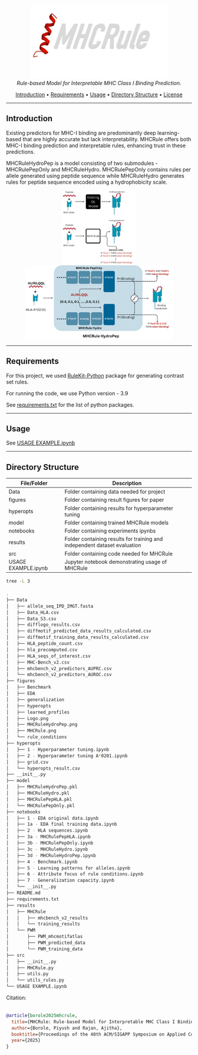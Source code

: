 <div align="center">
  <img height="200" alt="MHCRule" src="./figures/Logo.png/">
</div>

<div align="center">
  <em>Rule-based Model for Interpretable MHC Class I Binding Prediction.</em>
</div>

 <p align="center">
  <a href="#Introduction">Introduction</a> •
  <a href="#Requirements">Requirements</a> •
  <a href="#Usage">Usage</a> •
  <a href="#Directory-Structure">Directory Structure</a> •
  <a href="#license">License</a> 
</p>

---
## Introduction

Existing predictors for MHC-I binding are predominantly deep learning-based  that are highly accurate but lack interpretability. MHCRule offers both MHC-I binding prediction and interpretable rules, enhancing trust in these predictions.

MHCRuleHydroPep is a model consisting of two submodules - MHCRulePepOnly and MHCRuleHydro. MHCRulePepOnly contains rules per allele generated using peptide sequence while MHCRuleHydro generates rules for peptide sequence encoded using a hydrophobicity scale.

<div align="center">
  <img src="./figures/MHCRule.png" alt="Project Intro" height="200" width="200"/>
  <img src="./figures/MHCRuleHydroPep.png" alt="MHCRuleHydroPep.png" height="200"/>
</div>

---
## Requirements

For this project, we used <a href="https://github.com/adaa-polsl/RuleKit-python">  RuleKit-Python</a> package for generating contrast set rules. 

For running the code, we use Python version - 3.9

See <a href="./requirements.txt"> requirements.txt</a> for the list of python packages.

---
## Usage
See <a href="./USAGE EXAMPLE.ipynb"> USAGE EXAMPLE.ipynb</a>

---
## Directory Structure

| File/Folder | Description |
| ----------- | ----------- |
| Data | Folder containing data needed for project |
| figures | Folder containing result figures for paper |
| hyperopts | Folder containing results for hyperparameter tuning |
| model | Folder containing trained MHCRule models |
| notebooks | Folder containing experiments ipynbs  |
| results | Folder containing results for training and independent dataset evaluation |
| src | Folder containing  code needed for MHCRule|
| USAGE EXAMPLE.ipynb | Jupyter notebook demonstrating usage of MHCRule |


```bash
tree -L 3

.
├── Data
│   ├── allele_seq_IPD_IMGT.fasta
│   ├── Data_HLA.csv
│   ├── Data_S3.csv
│   ├── difflogo_results.csv
│   ├── diffmotif_predicted_data_results_calculated.csv
│   ├── diffmotif_training_data_results_calculated.csv
│   ├── HLA_peptide_count.csv
│   ├── hla_precomputed.csv
│   ├── HLA_seqs_of_interest.csv
│   ├── MHC-Bench_v2.csv
│   ├── mhcbench_v2_predictors_AUPRC.csv
│   └── mhcbench_v2_predictors_AUROC.csv
├── figures
│   ├── Benchmark
│   ├── EDA
│   ├── generalization
│   ├── hyperopts
│   ├── learned_profiles
│   ├── Logo.png
│   ├── MHCRuleHydroPep.png
│   ├── MHCRule.png
│   └── rule_conditions
├── hyperopts
│   ├── 1 - Hyperparameter tuning.ipynb
│   ├── 2 - Hyperparameter tuning A*0201.ipynb
│   ├── grid.csv
│   └── hyperopts_result.csv
├── __init__.py
├── model
│   ├── MHCRuleHydroPep.pkl
│   ├── MHCRuleHydro.pkl
│   ├── MHCRulePepHLA.pkl
│   └── MHCRulePepOnly.pkl
├── notebooks
│   ├── 1 - EDA original data.ipynb
│   ├── 1a - EDA final training data.ipynb
│   ├── 2 - HLA sequences.ipynb
│   ├── 3a - MHCRulePepHLA.ipynb
│   ├── 3b - MHCRulePepOnly.ipynb
│   ├── 3c - MHCRuleHydro.ipynb
│   ├── 3d - MHCRuleHydroPep.ipynb
│   ├── 4 - Benchmark.ipynb
│   ├── 5 - Learning patterns for alleles.ipynb
│   ├── 6 - Attribute focus of rule conditions.ipynb
│   ├── 7 - Generalization capacity.ipynb
│   └── __init__.py
├── README.md
├── requirements.txt
├── results
│   ├── MHCRule
│   │   ├── mhcbench_v2_results
│   │   └── training_results
│   └── PWM
│       ├── PWM_mhcmotifatlas
│       ├── PWM_predicted_data
│       └── PWM_training_data
├── src
│   ├── __init__.py
│   ├── MHCRule.py
│   ├── utils.py
│   └── utils_rules.py
└── USAGE EXAMPLE.ipynb
```

Citation:
```bibtex

@article{borole2025mhcrule,
  title={MHCRule: Rule-based Model for Interpretable MHC Class I Binding Prediction},
  author={Borole, Piyush and Rajan, Ajitha},
  booktitle={Proceedings of the 40th ACM/SIGAPP Symposium on Applied Computing},
  year={2025}
}
```

